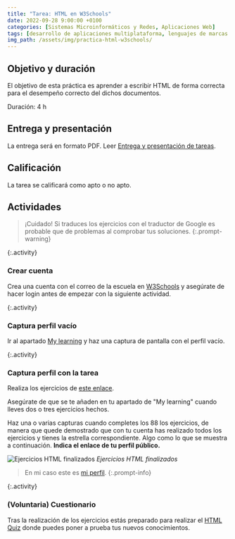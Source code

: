 ```yaml
---
title: "Tarea: HTML en W3Schools"
date: 2022-09-28 9:00:00 +0100
categories: [Sistemas Microinformáticos y Redes, Aplicaciones Web]
tags: [desarrollo de aplicaciones multiplataforma, lenguajes de marcas y sistemas de gestión de información, administración de sistemas informáticos de red, desarrollo de aplicaciones web, dam, daw, asir, lmsgi, aplicaciones web, smr, sistemas microinformáticos y redes, práctica, tarea]
img_path: /assets/img/practica-html-w3schools/
---
```


## Objetivo y duración

El objetivo de esta práctica es aprender a escribir HTML de forma correcta para el desempeño correcto del dichos documentos.

Duración: 4 h

## Entrega y presentación

La entrega será en formato PDF. Leer [Entrega y presentación de tareas](/posts/entrega-presentacion-tareas/).

## Calificación

La tarea se calificará como apto o no apto.

## Actividades

> ¡Cuidado! Si traduces los ejercicios con el traductor de Google es probable que de problemas al comprobar tus soluciones.
{:.prompt-warning}

{:.activity}
### Crear cuenta

Crea una cuenta con el correo de la escuela en [W3Schools](https://www.w3schools.com/) y asegúrate de hacer login antes de empezar con la siguiente actividad.

{:.activity}
### Captura perfil vacío

Ir al apartado [My learning](https://my-learning.w3schools.com/) y haz una captura de pantalla con el perfil vacío.

{:.activity}
### Captura perfil con la tarea

Realiza los ejercicios de [este enlace](https://www.w3schools.com/html/exercise.asp).

Asegúrate de que se te añaden en tu apartado de "My learning" cuando lleves dos o tres ejercicios hechos.

Haz una o varias capturas cuando completes los 88 los ejercicios, de manera que quede demostrado que con tu cuenta has realizado todos los ejercicios y tienes la estrella correspondiente. Algo como lo que se muestra a continuación. **Indica el enlace de tu perfil público.**

![Ejercicios HTML finalizados](ejerciciosHtmlFinalizados.png)
_Ejercicios HTML finalizados_

> En mi caso este es [mi perfil](https://www.w3profile.com/marcosruiz).
{:.prompt-info}

{:.activity}
### (Voluntaria) Cuestionario

Tras la realización de los ejercicios estás preparado para realizar el [HTML Quiz](https://www.w3schools.com/quiztest/quiztest.asp?qtest=HTML) donde puedes poner a prueba tus nuevos conocimientos.

